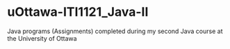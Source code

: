 # uOttawa-ITI1121_Java-II
Java programs (Assignments) completed during my second Java course at the University of Ottawa
